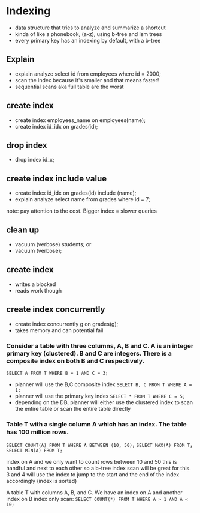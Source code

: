 # Indexing

- data structure that tries to analyze and summarize a shortcut
- kinda of like a phonebook, (a-z), using b-tree and lsm trees
- every primary key has an indexing by default, with a b-tree

## Explain

- explain analyze select id from employees where id = 2000;
- scan the index because it's smaller and that means faster!
- sequential scans aka full table are the worst

## create index

- create index employees_name on employees(name);
- create index id_idx on grades(id);

## drop index

- drop index id_x;

## create index include value

- create index id_idx on grades(id) include (name);
- explain analyze select name from grades where id = 7;

note: pay attention to the cost. Bigger index = slower queries

## clean up

- vacuum (verbose) students;
or
- vacuum (verbose);

## create index 

- writes a blocked
- reads work though

## create index concurrently
- create index concurrently g on grades(g);
- takes memory and can potential fail



### Consider a table with three columns, A, B and C. A is an integer primary key (clustered). B and C are integers. There is a composite index on both B and C respectively.

`SELECT A FROM T WHERE B = 1 AND C = 3;`
- planner will use the B,C composite index
`SELECT B, C FROM T WHERE A = 1;`
- planner will use the primary key index
`SELECT * FROM T WHERE C = 5;`
- depending on the DB, planner will either use the clustered index to scan the entire table or scan the entire table directly


### Table T with a single column A which has an index. The table has 100 million rows.
`SELECT COUNT(A) FROM T WHERE A BETWEEN (10, 50);`
`SELECT MAX(A) FROM T;`
`SELECT MIN(A) FROM T;`

index on A and we only want to count rows between 10 and 50 this is handful and next
to each other so a b-tree index scan will be great for this. 3 and 4 will use the index
to jump to the start and the end of the index accordingly (index is sorted)

A table T with columns A, B, and C. We have an index on A and another index on B
index only scan: `SELECT COUNT(*) FROM T WHERE A > 1 AND A < 10;`